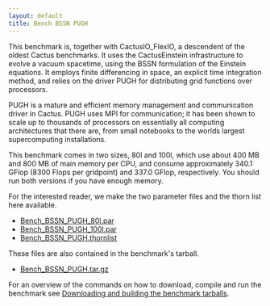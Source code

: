 ```yaml
---
layout: default
title: Bench BSSN PUGH
---
```

This benchmark is, together with CactusIO\_FlexIO, a descendent of the
oldest Cactus benchmarks. It uses the CactusEinstein infrastructure to
evolve a vacuum spacetime, using the BSSN formulation of the Einstein
equations. It employs finite differencing in space, an explicit time
integration method, and relies on the driver PUGH for distributing grid
functions over processors.

PUGH is a mature and efficient memory management and communication
driver in Cactus. PUGH uses MPI for communication; it has been shown to
scale up to thousands of processors on essentially all computing
architectures that there are, from small notebooks to the worlds largest
supercomputing installations.

This benchmark comes in two sizes, 80l and 100l, which use about 400 MB
and 800 MB of main memory per CPU, and consume approximately 340.1 GFlop
(8300 Flops per gridpoint) and 337.0 GFlop, respectively. You should run
both versions if you have enough memory.

For the interested reader, we make the two parameter files and the thorn
list here available.

-   [Bench\_BSSN\_PUGH\_80l.par](Bench_BSSN_PUGH_80l.par)
-   [Bench\_BSSN\_PUGH\_100l.par](Bench_BSSN_PUGH_100l.par)
-   [Bench\_BSSN\_PUGH.thornlist](Bench_BSSN_PUGH.thornlist)

These files are also contained in the benchmark's tarball.

-   [Bench\_BSSN\_PUGH.tar.gz](Bench_BSSN_PUGH.tar.gz)

For an overview of the commands on how to download, compile and run the
benchmark see [Downloading and building the benchmark
tarballs](/community/benchmarks/tutorial).

  
  
